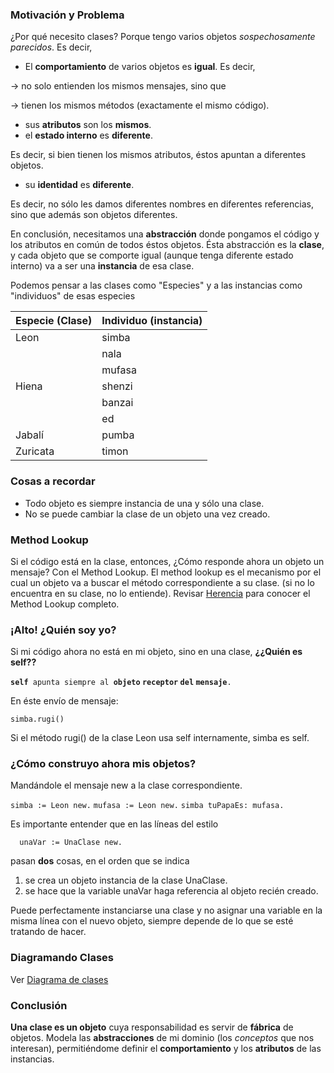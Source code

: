 ### Motivación y Problema

¿Por qué necesito clases? Porque tengo varios objetos *sospechosamente parecidos*. Es decir,

-   El **comportamiento** de varios objetos es **igual**. Es decir,

  
-&gt; no solo entienden los mismos mensajes, sino que

-&gt; tienen los mismos métodos (exactamente el mismo código).

-   sus **atributos** son los **mismos**.
-   el **estado interno** es **diferente**.

  
Es decir, si bien tienen los mismos atributos, éstos apuntan a diferentes objetos.

-   su **identidad** es **diferente**.

  
Es decir, no sólo les damos diferentes nombres en diferentes referencias, sino que además son objetos diferentes.

En conclusión, necesitamos una **abstracción** donde pongamos el código y los atributos en común de todos éstos objetos. Ésta abstracción es la **clase**, y cada objeto que se comporte igual (aunque tenga diferente estado interno) va a ser una **instancia** de esa clase.

Podemos pensar a las clases como "Especies" y a las instancias como "individuos" de esas especies

| Especie (**Clase**) | Individuo (**instancia**) |
|---------------------|---------------------------|
| Leon                | simba                     |
|                     | nala                      |
|                     | mufasa                    |
| Hiena               | shenzi                    |
|                     | banzai                    |
|                     | ed                        |
| Jabalí              | pumba                     |
| Zuricata            | timon                     |

### Cosas a recordar

-   Todo objeto es siempre instancia de una y sólo una clase.
-   No se puede cambiar la clase de un objeto una vez creado.

### Method Lookup

Si el código está en la clase, entonces, ¿Cómo responde ahora un objeto un mensaje? Con el Method Lookup. El method lookup es el mecanismo por el cual un objeto va a buscar el método correspondiente a su clase. (si no lo encuentra en su clase, no lo entiende). Revisar [Herencia](herencia.md) para conocer el Method Lookup completo.

### ¡Alto! ¿Quién soy yo?

Si mi código ahora no está en mi objeto, sino en una clase, **¿¿Quién es self??**

**`self`**` apunta siempre al `**`objeto` `receptor` `del` `mensaje`**`. `

En éste envío de mensaje:

`simba.rugi()`

Si el método rugi() de la clase Leon usa self internamente, simba es self.

### ¿Cómo construyo ahora mis objetos?

Mandándole el mensaje new a la clase correspondiente.

`simba := Leon new.`
`mufasa := Leon new.`
`simba tuPapaEs: mufasa.`

Es importante entender que en las líneas del estilo

`  unaVar := UnaClase new.`

pasan **dos** cosas, en el orden que se indica

1.  se crea un objeto instancia de la clase UnaClase.
2.  se hace que la variable unaVar haga referencia al objeto recién creado.

Puede perfectamente instanciarse una clase y no asignar una variable en la misma línea con el nuevo objeto, siempre depende de lo que se esté tratando de hacer.

### Diagramando Clases

Ver [Diagrama de clases](diagrama-de-clases.md)

### Conclusión

**Una clase es un objeto** cuya responsabilidad es servir de **fábrica** de objetos. Modela las **abstracciones** de mi dominio (los *conceptos* que nos interesan), permitiéndome definir el **comportamiento** y los **atributos** de las instancias.
